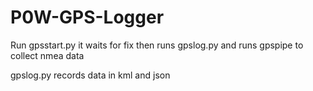 # P0W-GPS-Logger

Run gpsstart.py it waits for fix then runs gpslog.py and runs gpspipe to collect nmea data

gpslog.py records data in kml and json

